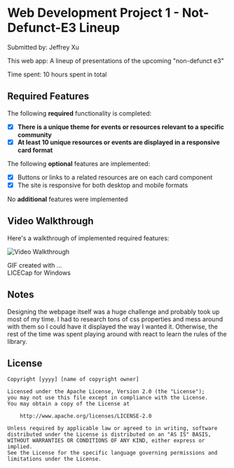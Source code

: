 # Web Development Project 1 - Not-Defunct-E3 Lineup

Submitted by: Jeffrey Xu

This web app: A lineup of presentations of the upcoming "non-defunct e3"

Time spent: 10 hours spent in total

## Required Features

The following **required** functionality is completed:

- [x] **There is a unique theme for events or resources relevant to a specific community**
- [x] **At least 10 unique resources or events are displayed in a responsive card format**

The following **optional** features are implemented:

- [x] Buttons or links to a related resources are on each card component
- [x] The site is responsive for both desktop and mobile formats

No **additional** features were implemented

## Video Walkthrough

Here's a walkthrough of implemented required features:

<img src='https://i.imgur.com/4KBExOX.mp4' title='Video Walkthrough' width='' alt='Video Walkthrough' />

GIF created with ...  
LICECap for Windows


## Notes

Designing the webpage itself was a huge challenge and probably took up most of my time.
I had to research tons of css properties and mess around with them so I could have it displayed the way I wanted it.
Otherwise, the rest of the time was spent playing around with react to learn the rules of the library.

## License

    Copyright [yyyy] [name of copyright owner]

    Licensed under the Apache License, Version 2.0 (the "License");
    you may not use this file except in compliance with the License.
    You may obtain a copy of the License at

        http://www.apache.org/licenses/LICENSE-2.0

    Unless required by applicable law or agreed to in writing, software
    distributed under the License is distributed on an "AS IS" BASIS,
    WITHOUT WARRANTIES OR CONDITIONS OF ANY KIND, either express or implied.
    See the License for the specific language governing permissions and
    limitations under the License.